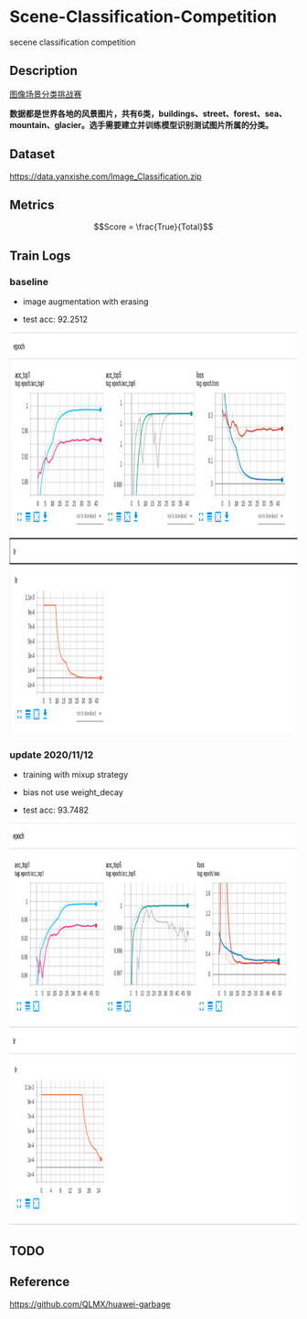 # Scene-Classification-Competition
secene classification competition

## Description 
[图像场景分类挑战赛 ](https://god.yanxishe.com/97?from=god_home_list)

**数据都是世界各地的风景图片，共有6类，buildings、street、forest、sea、mountain、glacier。选手需要建立并训练模型识别测试图片所属的分类。**

## Dataset

<https://data.yanxishe.com/Image_Classification.zip>

## Metrics

$$Score = \frac{True}{Total}$$

## Train Logs

### baseline

* image augmentation with erasing

* test acc: 92.2512
<p align=center>
  <img src="docs/submit_acc_92.png" width="1078" height="704">
</p>

### update 2020/11/12

* training with mixup strategy 
* bias not use weight_decay

* test acc: 93.7482
<p align=center>
  <img src="docs/submit_acc_93.png" width="1078" height="704">
</p>


## TODO

## Reference
<https://github.com/QLMX/huawei-garbage>


